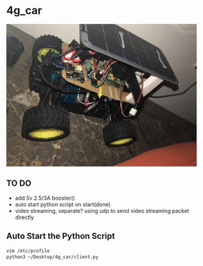 # 4g_car
![](/image/4g_car.jpg)

## TO DO

* add 5v 2.5/3A booster()
* auto start python script on start(done)
* video streaming, separate? using udp to send video streaming packet directly

## Auto Start the Python Script
```shell
vim /etc/profile
python3 ~/Desktop/4g_car/client.py 
```
